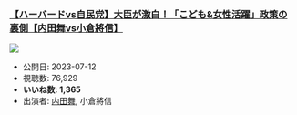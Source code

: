 ### [【ハーバードvs自民党】大臣が激白！「こども&女性活躍」政策の裏側【内田舞vs小倉將信】](https://www.youtube.com/watch?v=AsK_gdktRKo)
[![](https://img.youtube.com/vi/AsK_gdktRKo/sddefault.jpg)](https://www.youtube.com/watch?v=AsK_gdktRKo)
-   公開日: 2023-07-12
-   視聴数: 76,929
-   **いいね数: 1,365**
-   出演者: [内田舞](/rehacq_fan/people/内田舞 "wikilink"), 小倉將信
